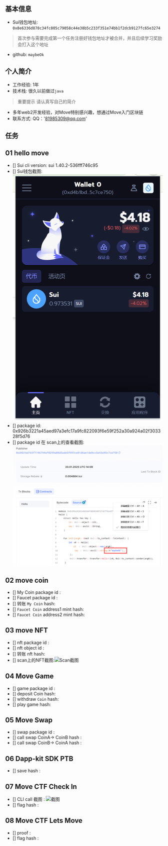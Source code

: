 ## 基本信息
- Sui钱包地址: `0x8e6336d878c34fc805c79058c44e38b5c233f351e74bb1f2dcb9127fc65e3274`
> 首次参与需要完成第一个任务注册好钱包地址才被合并，并且后续学习奖励会打入这个地址
- github: `maybeOk`

## 个人简介
- 工作经验: 1年
- 技术栈: 很久以前做过`java`
> 重要提示 请认真写自己的简介
- 多年web2开发经验，对Move特别感兴趣，想通过Move入门区块链
- 联系方式: QQ：'81985309@qq.com' 

## 任务

##   01 hello move  
- [] Sui cli version:  sui 1.40.2-536fff746c95
- [] Sui钱包截图: ![Sui钱包截图](./images/walletpic.png)
- [] package id: 0x926b3221a45aed97a3efc17a9fc822093f6e59f252a30a924a02f303328f5d76
- [] package id 在 scan上的查看截图:![Scan截图](./images/package.png)

##   02 move coin
- [] My Coin package id : 
- [] Faucet package id : 
- [] 转账 `My Coin` hash:
- [] `Faucet Coin` address1 mint hash:
- [] `Faucet Coin` address2 mint hash:

##   03 move NFT
- [] nft package id :
- [] nft object id : 
- [] 转账 nft  hash:
- [] scan上的NFT截图:![Scan截图](./images/你的图片地址)

##   04 Move Game
- [] game package id :
- [] deposit Coin hash:
- [] withdraw `Coin` hash:
- [] play game hash:

##   05 Move Swap
- [] swap package id :
- [] call swap CoinA-> CoinB  hash :
- [] call swap CoinB-> CoinA  hash :

##   06 Dapp-kit SDK PTB
- [] save hash :

##   07 Move CTF Check In
- [] CLI call 截图 : ![截图](./images/你的图片地址)
- [] flag hash :

##   08 Move CTF Lets Move
- [] proof : 
- [] flag hash :

